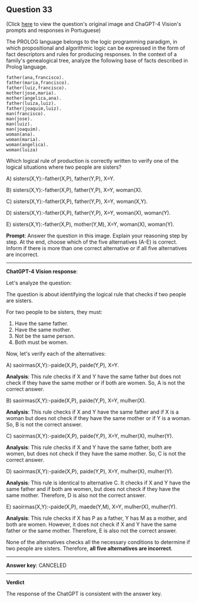 ## Question 33 ##

(Click [here](q33-por.md) to view the question's original image and ChaGPT-4 Vision's prompts and responses in Portuguese)

The PROLOG language belongs to the logic programming paradigm, in which propositional and algorithmic logic can be expressed in the form of fact descriptors and rules for producing responses. In the context of a family's genealogical tree, analyze the following base of facts described in Prolog language.

```
father(ana,francisco).
father(maria,francisco).
father(luiz,francisco).
mother(jose,maria).
mother(angelica,ana).
father(luiza,luiz).
father(joaquim,luiz).
man(francisco).
man(jose).
man(luiz).
man(joaquim).
woman(ana).
woman(maria).
woman(angelica).
woman(luiza)
```

Which logical rule of production is correctly written to verify one of the logical situations where two people are sisters?

A) sisters(X,Y):-father(X,P), father(Y,P), X\=Y.

B) sisters(X,Y):-father(X,P), father(Y,P), X\=Y, woman(X).

C) sisters(X,Y):-father(X,P), father(Y,P), X\=Y, woman(X,Y).

D) sisters(X,Y):-father(X,P), father(Y,P), X\=Y, woman(X), woman(Y).

E) sisters(X,Y):-father(X,P), mother(Y,M), X\=Y, woman(X), woman(Y).

**Prompt**: Answer the question in this image. Explain your reasoning step by step. At the end, choose which of the five alternatives (A-E) is correct. Inform if there is more than one correct alternative or if all five alternatives are incorrect.

---

**ChatGPT-4 Vision response**: 

Let's analyze the question:

The question is about identifying the logical rule that checks if two people are sisters.

For two people to be sisters, they must:
1. Have the same father.
2. Have the same mother.
3. Not be the same person.
4. Both must be women.

Now, let's verify each of the alternatives:

A) saoirmas(X,Y):-paide(X,P), paide(Y,P), X\=Y.

**Analysis**: This rule checks if X and Y have the same father but does not check if they have the same mother or if both are women. So, A is not the correct answer.

B) saoirmas(X,Y):-paide(X,P), paide(Y,P), X\=Y, mulher(X).

**Analysis**: This rule checks if X and Y have the same father and if X is a woman but does not check if they have the same mother or if Y is a woman. So, B is not the correct answer.

C) saoirmas(X,Y):-paide(X,P), paide(Y,P), X\=Y, mulher(X), mulher(Y).

**Analysis**: This rule checks if X and Y have the same father, both are women, but does not check if they have the same mother. So, C is not the correct answer.

D) saoirmas(X,Y):-paide(X,P), paide(Y,P), X\=Y, mulher(X), mulher(Y).

**Analysis**: This rule is identical to alternative C. It checks if X and Y have the same father and if both are women, but does not check if they have the same mother. Therefore, D is also not the correct answer.

E) saoirmas(X,Y):-paide(X,P), maede(Y,M), X\=Y, mulher(X), mulher(Y).

**Analysis**: This rule checks if X has P as a father, Y has M as a mother, and both are women. However, it does not check if X and Y have the same father or the same mother. Therefore, E is also not the correct answer.

None of the alternatives checks all the necessary conditions to determine if two people are sisters. Therefore, **all five alternatives are incorrect**.

---

**Answer key**: CANCELED

---

**Verdict**

The response of the ChatGPT is consistent with the answer key.
